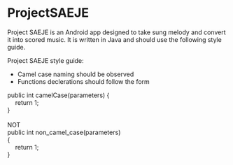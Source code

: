 # ProjectSAEJE
<html>

<p> Project SAEJE is an Android app designed to take sung melody and convert it into scored music. It is written in Java and should
use the following style guide. </p>



Project SAEJE style guide:

 <ul>
 <li> Camel case naming should be observed </li>
 <li> Functions declerations should follow the form </li>
 </ul>

<div> public int camelCase(parameters) { <br>
&emsp; return 1; <br>
}
</div> <br>
NOT
<div>
public int non_camel_case(parameters) <br>
{ <br>
&emsp; return 1; <br/>
}
</div>




</html>

